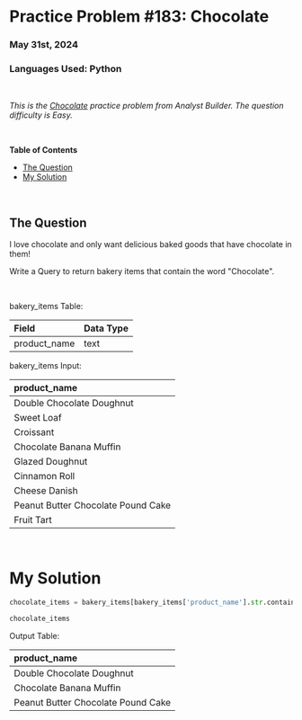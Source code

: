 # **Practice Problem #183: Chocolate**
### May 31st, 2024
### Languages Used: Python

<br>

*This is the [Chocolate](https://www.analystbuilder.com/questions/chocolate-vPiUY) practice problem from Analyst Builder. The question difficulty is Easy.*

<br>

**Table of Contents**

-   [The Question](#the-question)
-   [My Solution](#my-solution)
  
<br>

## The Question

I love chocolate and only want delicious baked goods that have chocolate in them!

Write a Query to return bakery items that contain the word "Chocolate".

<br>

bakery_items Table:

| Field        | Data Type |
| :----------- | :-------- |
| product_name | text      |

bakery_items Input:

| product_name                       |
| :--------------------------------- |
| Double Chocolate Doughnut          |
| Sweet Loaf                         |
| Croissant                          |
| Chocolate Banana Muffin            |
| Glazed Doughnut                    |
| Cinnamon Roll                      |
| Cheese Danish                      |
| Peanut Butter Chocolate Pound Cake |
| Fruit Tart                         |

<br>

# My Solution

``` Python
chocolate_items = bakery_items[bakery_items['product_name'].str.contains("Chocolate")]

chocolate_items
```

Output Table:

| product_name                       |
| :--------------------------------- |
| Double Chocolate Doughnut          |
| Chocolate Banana Muffin            |
| Peanut Butter Chocolate Pound Cake |

